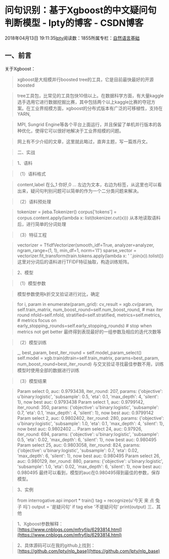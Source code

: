 
# 问句识别：基于Xgboost的中文疑问句判断模型 - lpty的博客 - CSDN博客

2018年04月13日 19:11:35[lpty](https://me.csdn.net/sinat_33741547)阅读数：1855所属专栏：[自然语言基础](https://blog.csdn.net/column/details/22512.html)



## 一、前言
关于Xgboost：
> xgboost是大规模并行boosted tree的工具，它是目前最快最好的开源boosted

> tree工具包，比常见的工具包快10倍以上。在数据科学方面，有大量kaggle选手选用它进行数据挖掘比赛，其中包括两个以上kaggle比赛的夺冠方案。在工业界规模方面，xgboost的分布式版本有广泛的可移植性，支持在YARN,

> MPI, Sungrid Engine等各个平台上面运行，并且保留了单机并行版本的各种优化，使得它可以很好地解决于工业界规模的问题。

> 网上有不少介绍的文章，这里就此略过，直奔主题，写一篇炼丹文。

> 二、实战

> 1、语料

> （1）语料格式

> content,label
在么,1
你好,0
...
> 左边为文本，右边为标签，从这里也可以看出来，疑问句判别问题可以简单的作为一个二分类问题来解决。

> （2）语料预处理

> tokenizer = jieba.Tokenizer()
   corpus['tokens'] = corpus.content.apply(lambda x: list(tokenizer.cut(x)))
> 从本地读取语料后，进行简单的分词处理

> （3）特征工程

> vectorizer = TfidfVectorizer(smooth_idf=True,
                                analyzer=analyzer,
                                ngram_range=(1, 1),
                                min_df=1, norm='l1')
   sparse_vector = vectorizer.fit_transform(train.tokens.apply(lambda x: ' '.join(x)).tolist())
> 这里对分词后的语料进行TFIDF特征抽取，构造训练矩阵。

> 2、模型

> （1）模型参数

> 模型参数使用k折交叉验证进行对比，确定

> for i, param in enumerate(param_grid):
       cv_result = xgb.cv(param, self.train_matrix,
                          num_boost_round=self.num_boost_round,  \# max iter round
                          nfold=self.nfold,
                          stratified=self.stratified,
                          metrics=self.metrics,  \# metrics focus on
                          early_stopping_rounds=self.early_stopping_rounds)  \# stop when metrics not get better
> 最终得到表现最好的一组参数及相应的迭代次数等

> （2）模型训练

> _, best_param, best_iter_round = self.model_param_select()
   self.model = xgb.train(dtrain=self.train_matrix, params=best_param, num_boost_round=best_iter_round)
> 与交叉验证寻找最佳参数不用，训练模型时使用全部的数据进行训练

> （3）模型结果

> Param select 0, auc: 0.9793438, iter_round: 207, params: {'objective': u'binary:logistic', 'subsample': 0.5, 'eta': 0.1, 'max_depth': 4, 'silent': 1}, now best auc: 0.9793438
   Param select 1, auc: 0.9799142, iter_round: 350, params: {'objective': u'binary:logistic', 'subsample': 0.7, 'eta': 0.1, 'max_depth': 4, 'silent': 1}, now best auc: 0.9799142
   Param select 2, auc: 0.9802402, iter_round: 280, params: {'objective': u'binary:logistic', 'subsample': 1.0, 'eta': 0.1, 'max_depth': 4, 'silent': 1}, now best auc: 0.9802402
   ...
   Param select 24, auc: 0.97926, iter_round: 694, params: {'objective': u'binary:logistic', 'subsample': 0.5, 'eta': 0.02, 'max_depth': 6, 'silent': 1}, now best auc: 0.980495
   Param select 25, auc: 0.9803058, iter_round: 824, params: {'objective': u'binary:logistic', 'subsample': 0.7, 'eta': 0.02, 'max_depth': 6, 'silent': 1}, now best auc: 0.980495
   Param select 26, auc: 0.980129, iter_round: 880, params: {'objective': u'binary:logistic', 'subsample': 1.0, 'eta': 0.02, 'max_depth': 6, 'silent': 1}, now best auc: 0.980495
> 最终可以看到，模型的auc在0.980495得到最佳的参数，保存模型。

> 3、实例

> from interrogative.api import *
train()
tag = recognize(u'今天 来 点 兔子 吗')
output = '是疑问句' if tag else '不是疑问句'
print(output)
> 三、其他

> 1、Xgboost参数解释：
> [https://www.cnblogs.com/mfryf/p/6293814.html](https://www.cnblogs.com/mfryf/p/6293814.html)

> 2、具体源码可以在我的github上找到：
> [https://github.com/lpty/nlp_base](https://github.com/lpty/nlp_base)


